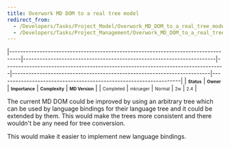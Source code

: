 ```yaml
---
title: Overwork MD DOM to a real tree model
redirect_from:
  - /Developers/Tasks/Project_Model/Overwork_MD_DOM_to_a_real_tree_model/
  - /Developers/Tasks/Project_Management/Overwork_MD_DOM_to_a_real_tree_model/
---
```


<span> </span>

<span id="_task_a_Projects.NewDom"></span><span> </span>

|----------------------------------------------------------------------------------|----------------------------------------------------------------------|--------------------------------------------------------------------------------|------------------------------------------------------------------------|------------------------------------------------------------------|
| **<span style="font-size: x-small;">Status</span>**                              | **<span style="font-size: x-small;">Owner</span>**                   | **<span style="font-size: x-small;">Importance</span>**                        | **<span style="font-size: x-small;">Complexity</span>**                | **<span style="font-size: x-small;">MD Version</span>**          |
| <span class="task-status-Completed" style="font-size: x-small;">Completed</span> | <span class="task-owner" style="font-size: x-small;">mkrueger</span> | <span class="task-importance-Normal" style="font-size: x-small;">Normal</span> | <span class="task-complexity-2w" style="font-size: x-small;">2w</span> | <span class="task-target" style="font-size: x-small;">2.4</span> |

The current MD DOM could be improved by using an arbitrary tree which can be used by language bindings for their language tree and it could be extended by them. This would make the trees more consistent and there wouldn't be any need for tree conversion.

This would make it easier to implement new language bindings.
